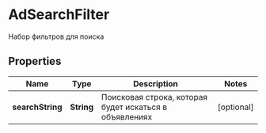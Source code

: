 

# AdSearchFilter

Набор фильтров для поиска
## Properties

Name | Type | Description | Notes
------------ | ------------- | ------------- | -------------
**searchString** | **String** | Поисковая строка, которая будет искаться в объявлениях |  [optional]



